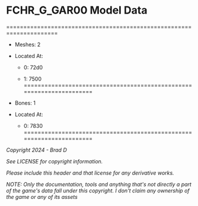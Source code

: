 # FCHR_G_GAR00 Model Data
=====================================================================

* Meshes: 2

* Located At:

  * 0: 72d0

  * 1: 7500
=====================================================================

* Bones: 1

* Located At:

  * 0: 7830
=====================================================================

*Copyright 2024 - Brad D*

*See LICENSE for copyright information.*

*Please include this header and that license for any derivative works.*

*NOTE: Only the documentation, tools and anything that's not directly a part of the game's data fall under this copyright. I don't claim any ownership of the game or any of its assets*
